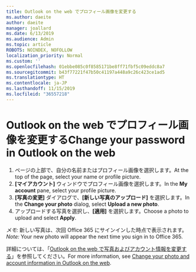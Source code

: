 ```yaml
---
title: Outlook on the web でプロフィール画像を変更する
ms.author: daeite
author: daeite
manager: joallard
ms.date: 6/13/2019
ms.audience: Admin
ms.topic: article
ROBOTS: NOINDEX, NOFOLLOW
localization_priority: Normal
ms.custom: ''
ms.openlocfilehash: 01ebbe085c0f8585171be8ff71fbf5c09eddc8a7
ms.sourcegitcommit: b43f77221f47b50c41197a448a9c26c423ce1ad5
ms.translationtype: HT
ms.contentlocale: ja-JP
ms.lasthandoff: 11/15/2019
ms.locfileid: "36557218"
---
```

# <a name="change-your-profile-picture-in-outlook-on-the-web"></a><span data-ttu-id="17805-102">Outlook on the web でプロフィール画像を変更する</span><span class="sxs-lookup"><span data-stu-id="17805-102">Change your password in Outlook on the web</span></span>

1. <span data-ttu-id="17805-103">ページの上部で、自分の名前またはプロフィール画像を選択します。</span><span class="sxs-lookup"><span data-stu-id="17805-103">At the top of the page, select your name or profile picture.</span></span>
1. <span data-ttu-id="17805-104">**[マイアカウント]** ウィンドウでプロフィール画像を選択します。</span><span class="sxs-lookup"><span data-stu-id="17805-104">In the **My account** pane, select your profile picture.</span></span>
1. <span data-ttu-id="17805-105">**[写真の変更]** ダイアログで、**[新しい写真のアップロード]** を選択します。</span><span class="sxs-lookup"><span data-stu-id="17805-105">In the **Change your photo** dialog, select **Upload a new photo**.</span></span>
1. <span data-ttu-id="17805-106">アップロードする写真を選択し、**[適用]** を選択します。</span><span class="sxs-lookup"><span data-stu-id="17805-106">Choose a photo to upload and select **Apply**.</span></span>

<span data-ttu-id="17805-107">*メモ:* 新しい写真は、次回 Office 365 にサインインした時点で表示されます。</span><span class="sxs-lookup"><span data-stu-id="17805-107">*Note:* Your new photo will appear the next time you sign in to Office 365.</span></span>

<span data-ttu-id="17805-108">詳細については、「[Outlook on the web で写真およびアカウント情報を変更する](https://support.office.com/article/b2dbb289-851d-4bed-93c3-3e136f5659ec)」を参照してください。</span><span class="sxs-lookup"><span data-stu-id="17805-108">For more information, see [Change your photo and account information in Outlook on the web](https://support.office.com/article/b2dbb289-851d-4bed-93c3-3e136f5659ec).</span></span>